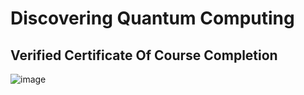 # Discovering Quantum Computing

## Verified Certificate Of Course Completion
![image](https://github.com/user-attachments/assets/204b5523-2ab4-4a0c-9ef0-3cf6801b8249)
